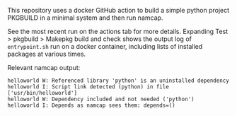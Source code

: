 This repository uses a docker GitHub action to build a simple python project
PKGBUILD in a minimal system and then run namcap.

See the most recent run on the actions tab for more details.
Expanding Test > pkgbuild > Makepkg build and check shows the output log of `entrypoint.sh` run on a docker container, including lists of installed packages at various times.

Relevant namcap output:

    helloworld W: Referenced library 'python' is an uninstalled dependency
    helloworld I: Script link detected (python) in file ['usr/bin/helloworld']
    helloworld W: Dependency included and not needed ('python')
    helloworld I: Depends as namcap sees them: depends=()
